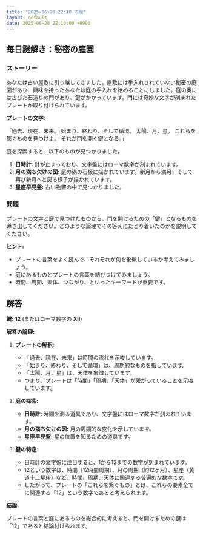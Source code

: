 ```yaml
---
title: "2025-06-28 22:10 の謎"
layout: default
date: 2025-06-28 22:10:00 +0900
---
```

## 毎日謎解き：秘密の庭園

### ストーリー

あなたは古い屋敷に引っ越してきました。屋敷には手入れされていない秘密の庭園があり、興味を持ったあなたは庭の手入れを始めることにしました。庭の奥には古びた石造りの門があり、鍵がかかっています。門には奇妙な文字が刻まれたプレートが取り付けられています。

**プレートの文字:**

「過去、現在、未来。
始まり、終わり、そして循環。
太陽、月、星。
これらを繋ぐものを見つけよ。
それが門を開く鍵となる。」

庭を探索すると、以下のものが見つかりました。

1.  **日時計:** 針が止まっており、文字盤にはローマ数字が刻まれています。
2.  **月の満ち欠けの図:** 庭の隅の石板に描かれています。新月から満月、そして再び新月へと戻る様子が描かれています。
3.  **星座早見盤:** 古い物置の中で見つかりました。

### 問題

プレートの文字と庭で見つけたものから、門を開けるための「鍵」となるものを導き出してください。どのような論理でその答えにたどり着いたのかを説明してください。

**ヒント:**

*   プレートの言葉をよく読んで、それぞれが何を象徴しているか考えてみましょう。
*   庭にあるものとプレートの言葉を結びつけてみましょう。
*   時間、周期、天体、つながり、といったキーワードが重要です。

## 解答

**鍵:** **12** (またはローマ数字の **XII**)

**解答の論理:**

1.  **プレートの解釈:**
    *   「過去、現在、未来」は時間の流れを示唆しています。
    *   「始まり、終わり、そして循環」は、周期的なものを指しています。
    *   「太陽、月、星」は、天体を象徴しています。
    *   つまり、プレートは「時間」「周期」「天体」が繋がっていることを示唆しています。

2.  **庭の探索:**
    *   **日時計:** 時間を測る道具であり、文字盤にはローマ数字が刻まれています。
    *   **月の満ち欠けの図:** 月の周期的な変化を示しています。
    *   **星座早見盤:** 星の位置を知るための道具です。

3.  **鍵の特定:**
    *   日時計の文字盤に注目すると、1から12までの数字が刻まれています。
    *   12という数字は、時間（12時間周期）、月の周期（約12ヶ月）、星座（黄道十二星座）など、時間、周期、天体に関連する普遍的な数字です。
    *   したがって、プレートの「これらを繋ぐもの」とは、これらの要素全てに関連する「12」という数字であると考えられます。

**結論:**

プレートの言葉と庭にあるものを総合的に考えると、門を開けるための鍵は「12」であると結論付けられます。
